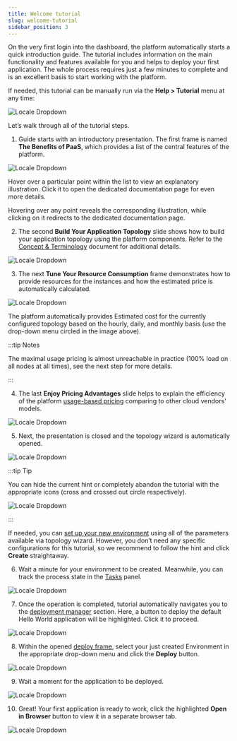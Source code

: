 ```yaml
---
title: Welcome tutorial
slug: welcome-tutorial
sidebar_position: 3
---
```


On the very first login into the dashboard, the platform automatically starts a quick introduction guide. The tutorial includes information on the main functionality and features available for you and helps to deploy your first application. The whole process requires just a few minutes to complete and is an excellent basis to start working with the platform.

If needed, this tutorial can be manually run via the **Help > Tutorial** menu at any time:

<div style={{
    display:'flex',
    justifyContent: 'center',
    margin: '0 0 1rem 0'
}}>

![Locale Dropdown](./img/WelcomeTutorial/01-start-paas-welcome-tutorial.png)

</div>

Let’s walk through all of the tutorial steps.

1. Guide starts with an introductory presentation. The first frame is named **The Benefits of PaaS**, which provides a list of the central features of the platform.

![Locale Dropdown](./img/WelcomeTutorial/02-tutorial-paas-benefits.png)

Hover over a particular point within the list to view an explanatory illustration. Click it to open the dedicated documentation page for even more details.

Hovering over any point reveals the corresponding illustration, while clicking on it redirects to the dedicated documentation page.

2. The second **Build Your Application Topology** slide shows how to build your application topology using the platform components. Refer to the [Concept & Terminology](/docs/platform-overview/basics-&-terminology) document for additional details.

![Locale Dropdown](./img/WelcomeTutorial/03-tutorial-build-application-topology.png)

3. The next **Tune Your Resource Consumption** frame demonstrates how to provide resources for the instances and how the estimated price is automatically calculated.

![Locale Dropdown](./img/WelcomeTutorial/04-tutorial-tune-resource-consumption.png)

The platform automatically provides Estimated cost for the currently configured topology based on the hourly, daily, and monthly basis (use the drop-down menu circled in the image above).

:::tip Notes

The maximal usage pricing is almost unreachable in practice (100% load on all nodes at all times), see the next step for more details.

:::

4. The last **Enjoy Pricing Advantages** slide helps to explain the efficiency of the platform [usage-based pricing](/docs/account-and-pricing/pricing-model-overview) comparing to other cloud vendors' models.

![Locale Dropdown](./img/WelcomeTutorial/05-tutorial-paas-pricing-advantages.png)

5. Next, the presentation is closed and the topology wizard is automatically opened.

![Locale Dropdown](./img/WelcomeTutorial/06-tutorial-create-environment.png)

:::tip Tip

You can hide the current hint or completely abandon the tutorial with the appropriate icons (cross and crossed out circle respectively).

<div style={{
    display:'flex',
    justifyContent: 'center',
    margin: '0 0 1rem 0'
}}>

![Locale Dropdown](./img/WelcomeTutorial/07-close-and-stop-tutorial.png)

</div>

:::

If needed, you can [set up your new environment](/docs/environment-management/setting-up-environment) using all of the parameters available via topology wizard. However, you don’t need any specific configurations for this tutorial, so we recommend to follow the hint and click **Create** straightaway.

6. Wait a minute for your environment to be created. Meanwhile, you can track the process state in the [Tasks](/docs/quickstart/dashboard-guide) panel.

![Locale Dropdown](./img/WelcomeTutorial/08-tutorial-tasks-panel.png)

7. Once the operation is completed, tutorial automatically navigates you to the [deployment manager](/docs/deployment/deployment-manager) section. Here, a button to deploy the default Hello World application will be highlighted. Click it to proceed.

![Locale Dropdown](./img/WelcomeTutorial/09-tutorial-deploy-default-application.png)

8. Within the opened [deploy frame](/docs/deployment/deployment-guide), select your just created Environment in the appropriate drop-down menu and click the **Deploy** button.

<div style={{
    display:'flex',
    justifyContent: 'center',
    margin: '0 0 1rem 0'
}}>

![Locale Dropdown](./img/WelcomeTutorial/10-tutorial-confirm-application-deployment.png)

</div>

9. Wait a moment for the application to be deployed.

![Locale Dropdown](./img/WelcomeTutorial/11-tutorial-wait-for-deployment.png)

10. Great! Your first application is ready to work, click the highlighted **Open in Browser** button to view it in a separate browser tab.

![Locale Dropdown](./img/WelcomeTutorial/12-tutorial-open-application-in-browser.png)
